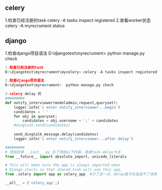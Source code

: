 
## celery
1.检查已经注册的task
celery -A tasks inspect registered
2.查看worker状态
celery -A myrecrument  status
## django
1.检查django项目语法
D:\djangotest\myrecrument>  python manage.py check  

```python
1.检查已经注册的task
D:\djangotest\myrecrument\mycelery> celery -A tasks inspect registered

2.检查django项目语法
D:\djangotest\myrecrument>  python manage.py check   

3.celery delay 坑
#########
def notify_interviewer(modeladmin,request,queryset):
    logger.info('i enter notify_interviewer...begin')
    candidates = ' '
    for obj in queryset:
        candidates = obj.username + ';' + candidates
    #dingtalk.send(candidates)
    
    send_dingtalk_message.delay(candidates)
    logger.info('i enter notify_interviewer...after delay')

#########
# 项目目录 __init__.py 忘了添加以下内容，造成task.delay卡主
from __future__ import absolute_import, unicode_literals

# This will make sure the app is always imported when
# Django starts so that shared_task will use this app.
from .celery import app as celery_app  #少了这一点，delay就卡住发送不了消息

__all__ = ('celery_app',)
```
